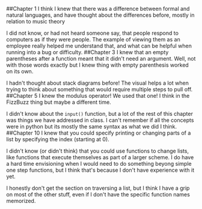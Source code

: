 ##Chapter 1
I think I knew that there was a difference between formal and natural languages, and have thought about the differences before, mostly in relation to music theory

I did not know, or had not heard someone say, that people respond to computers as if they were people. The example of viewing them as an employee really helped me understand that, and what can be helpful when running into a bug or difficulty.
##Chapter 3
I knew that an empty parentheses after a function meant that it didn't need an argument. Well, not with those words exactly but I knew thing with empty parenthesis worked on its own.

I hadn't thought about stack diagrams before! The visual helps a lot when trying to think about something that would require multiple steps to pull off.
##Chapter 5
I knew the modulus operator! We used that one! I think in the FizzBuzz thing but maybe a different time.

I didn't know about the `input()` function, but a lot of the rest of this chapter was things we have addressed in class. I can't remember if all the concepts were in python but its mostly the same syntax as what we did I think.
##Chapter 10
I knew that you could specify printing or changing parts of a list by specifying the index (starting at 0).

I didn't know (or didn't think) that you could use functions to change lists, like functions that execute themselves as part of a larger scheme. I do have a hard time envisioning when I would need to do something beyong simple one step functions, but I think that's because I don't have experience with it yet.

I honestly don't get the section on traversing a list, but I think I have a grip on most of the other stuff, even if I don't have the specific function names memorized.